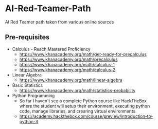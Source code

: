 # AI-Red-Teamer-Path
AI Red Teamer path taken from various online sources

## Pre-requisites
 - Calculus - Reach Mastered Proficiency
    - https://www.khanacademy.org/math/get-ready-for-precalculus
    - https://www.khanacademy.org/math/precalculus
    - https://www.khanacademy.org/math/calculus-1
    - https://www.khanacademy.org/math/calculus-2
 - Linear Algebra
    - https://www.khanacademy.org/math/linear-algebra
 - Basic Statistics
    - https://www.khanacademy.org/math/statistics-probability
 - Python Programming
    - So far I haven't see a complete Python course like HackTheBox where the student will setup their environment, executing python code, manage libraries, and crearing virtual environments. 
    - https://academy.hackthebox.com/course/preview/introduction-to-python-3
